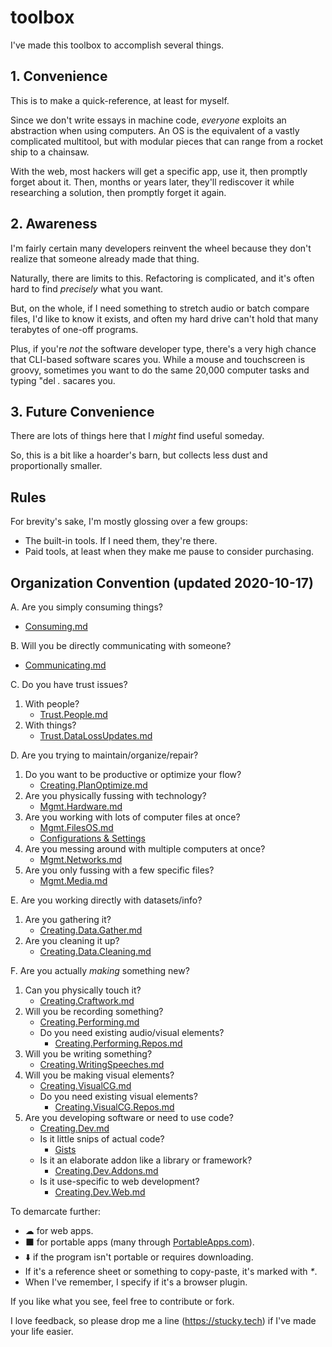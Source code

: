 # toolbox

I've made this toolbox to accomplish several things. 

## 1. Convenience

This is to make a quick-reference, at least for myself.

Since we don't write essays in machine code, _everyone_ exploits an abstraction when using computers. An OS is the equivalent of a vastly complicated multitool, but with modular pieces that can range from a rocket ship to a chainsaw.

With the web, most hackers will get a specific app, use it, then promptly forget about it. Then, months or years later, they'll rediscover it while researching a solution, then promptly forget it again.

## 2. Awareness

I'm fairly certain many developers reinvent the wheel because they don't realize that someone already made that thing.

Naturally, there are limits to this. Refactoring is complicated, and it's often hard to find *precisely* what you want.

But, on the whole, if I need something to stretch audio or batch compare files, I'd like to know it exists, and often my hard drive can't hold that many terabytes of one-off programs.

Plus, if you're _not_ the software developer type, there's a very high chance that CLI-based software scares you. While a mouse and touchscreen is groovy, sometimes you want to do the same 20,000 computer tasks and typing "del _*.*_ sacares you.

## 3. Future Convenience

There are lots of things here that I _might_ find useful someday.

So, this is a bit like a hoarder's barn, but collects less dust and proportionally smaller.

## Rules

For brevity's sake, I'm mostly glossing over a few groups:
* The built-in tools. If I need them, they're there.
* Paid tools, at least when they make me pause to consider purchasing.

## Organization Convention (updated 2020-10-17)

A. Are you simply consuming things?
   * [Consuming.md](https://github.com/PhilosAccounting/toolbox/blob/master/consuming.md)
   
B. Will you be directly communicating with someone?
   * [Communicating.md](https://github.com/PhilosAccounting/toolbox/blob/master/Communicating.md)

C. Do you have trust issues?
   1. With people?
      * [Trust.People.md](https://github.com/PhilosAccounting/toolbox/blob/master/Trust.People.md)
   2. With things?
      * [Trust.DataLossUpdates.md](https://github.com/PhilosAccounting/toolbox/blob/master/Trust.DataLossUpdates.md)
 
 D. Are you trying to maintain/organize/repair?
 1. Do you want to be productive or optimize your flow?
     * [Creating.PlanOptimize.md](https://github.com/PhilosAccounting/toolbox/blob/master/Creating.PlanOptimize.md)
 2. Are you physically fussing with technology?
    * [Mgmt.Hardware.md](https://github.com/PhilosAccounting/toolbox/blob/master/Mgmt.Hardware.md) 
3. Are you working with lots of computer files at once?
     * [Mgmt.FilesOS.md](https://github.com/PhilosAccounting/toolbox/blob/master/Mgmt.FilesOS.md)
     * [Configurations & Settings](https://github.com/PhilosAccounting/toolbox/tree/master/Configurations%20%26%20Settings)
4. Are you messing around with multiple computers at once?
   * [Mgmt.Networks.md](https://github.com/PhilosAccounting/toolbox/blob/master/Mgmt.Networks.md)
5. Are you only fussing with a few specific files?
     * [Mgmt.Media.md](https://github.com/PhilosAccounting/toolbox/blob/master/Mgmt.Media.md)

E. Are you working directly with datasets/info?
1. Are you gathering it?
   * [Creating.Data.Gather.md](https://github.com/PhilosAccounting/toolbox/blob/master/Creating.Data.Gather.md)
 2. Are you cleaning it up?
       * [Creating.Data.Cleaning.md](https://github.com/PhilosAccounting/toolbox/blob/master/Creating.Data.Cleaning.md)

F. Are you actually *making* something new?
 1. Can you physically touch it?
     * [Creating.Craftwork.md](https://github.com/PhilosAccounting/toolbox/blob/master/Creating.Craftwork.md)
  2. Will you be recording something?
      * [Creating.Performing.md](https://github.com/PhilosAccounting/toolbox/blob/master/Creating.Performing.md)
      * Do you need existing audio/visual elements?
        * [Creating.Performing.Repos.md](https://github.com/PhilosAccounting/toolbox/blob/master/Creating.Performing.Repos.md)
   3. Will you be writing something?
      * [Creating.WritingSpeeches.md](https://github.com/PhilosAccounting/toolbox/blob/master/Creating.WritingSpeeches.md)
   4. Will you be making visual elements?
      * [Creating.VisualCG.md](https://github.com/PhilosAccounting/toolbox/blob/master/Creating.VisualCG.md)
      * Do you need existing visual elements?
        * [Creating.VisualCG.Repos.md](https://github.com/PhilosAccounting/toolbox/blob/master/Creating.VisualCG.Repos.md)
   5. Are you developing software or need to use code?
      * [Creating.Dev.md](https://github.com/PhilosAccounting/toolbox/blob/master/Creating.Dev.md)
      * Is it little snips of actual code?
        * [Gists](https://gist.github.com/PhilosAccounting)
      * Is it an elaborate addon like a library or framework?
        * [Creating.Dev.Addons.md](https://github.com/PhilosAccounting/toolbox/blob/master/Creating.Dev.Addons.md)
      * Is it use-specific to web development?
        * [Creating.Dev.Web.md](https://github.com/PhilosAccounting/toolbox/blob/master/Creating.Dev.Web.md)
 
To demarcate further:
* ☁ for web apps.
* ⬛ for portable apps (many through [PortableApps.com](https://portableapps.com/)).
* ⬇️ if the program isn't portable or requires downloading.
* If it's a reference sheet or something to copy-paste, it's marked with _*_.
* When I've remember, I specify if it's a browser plugin.

If you like what you see, feel free to contribute or fork.

I love feedback, so please drop me a line (https://stucky.tech) if I've made your life easier.